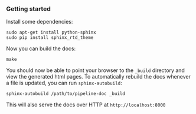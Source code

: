 ### Getting started

Install some dependencies:

    sudo apt-get install python-sphinx
    sudo pip install sphinx_rtd_theme
    

Now you can build the docs:

    make
    
You should now be able to point your browser to the `_build` directory and view the generated html pages.
To automatically rebuild the docs whenever a file is updated, you can run `sphinx-autobuild`:

    sphinx-autobuild /path/to/pipeline-doc _build
    
This will also serve the docs over HTTP at `http://localhost:8000`
